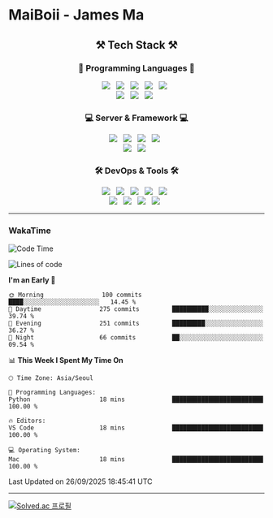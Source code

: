 # MaiBoii - James Ma
<h2 align="center">⚒️ Tech Stack ⚒️</h3>

<h3 id="data" align="center">🧠 Programming Languages 🧠</h3>
<p align="center">
  <img src="https://img.shields.io/badge/-Python-3776AB?style=flat-square&logo=python&logoColor=white" /> &nbsp
  <img src="https://img.shields.io/badge/-Rust-000000?style=flat-square&logo=rust&logoColor=white" /> &nbsp
 <img src="https://img.shields.io/badge/SQL-4053D6?style=flat-square&logo=AmazonDynamoDB&logoColor=white"/></a> &nbsp
  <img src="https://img.shields.io/badge/-HTML-E34F26?style=flat-square&logo=html5&logoColor=white" /> &nbsp
  <img src="https://img.shields.io/badge/-CSS-1572B6?style=flat-square&logo=css" /> &nbsp
    <br>
  <img src="https://img.shields.io/badge/-JavaScript-F7DF1E?style=flat-square&logo=javascript&logoColor=black" /> &nbsp
  <img src="https://img.shields.io/badge/-TypeScript-02569B?style=flat-square&logo=typescript&logoColor=white" /> &nbsp
  <img src="https://img.shields.io/badge/-Bash-4EAA25?style=flat-square&logo=gnubash&logoColor=white" /> &nbsp
</p>

<h3 align="center">💻 Server & Framework 💻</h3>
<p align="center">
  <img src="https://img.shields.io/badge/-Node.js-339933?style=flat-square&logo=node.js&logoColor=white" /> &nbsp
  <img src="https://img.shields.io/badge/-Express-339933?style=flat-square&logo=express&logoColor=white" /> &nbsp
  <img src="https://img.shields.io/badge/-Redis-FF4438?style=flat-square&logo=redis&logoColor=white" /> &nbsp
  <img src="https://img.shields.io/badge/-Svelte-E34F26?style=flat-square&logo=svelte&logoColor=white" /> &nbsp
  <br>
  <img src="https://img.shields.io/badge/-Vue3-4FC08D?style=flat-square&logo=vuedotjs&logoColor=white" /> &nbsp
  <img src="https://img.shields.io/badge/-Flask-000000?style=flat-square&logo=flask&logoColor=white" /> &nbsp
 
</p>

<h3 align="center">🛠️ DevOps & Tools 🛠️</h3>
<p align="center">
  <img src="https://img.shields.io/badge/-Git-F05032?style=flat-square&logo=git&logoColor=white" /> &nbsp
  <img src="https://img.shields.io/badge/-Jenkins-D24939?style=flat-square&logo=jenkins&logoColor=white" /> &nbsp
  <img src="https://img.shields.io/badge/-Docker-2496ED?style=flat-square&logo=docker&logoColor=white" /> &nbsp
  <img src="https://img.shields.io/badge/-Kubernetes-326CE5?style=flat-square&logo=kubernetes&logoColor=white" /> &nbsp
  <img src="https://img.shields.io/badge/-Cloudflare-F38020?style=flat-square&logo=cloudflare&logoColor=white" /> &nbsp
   <br>
  <img src="https://img.shields.io/badge/-Tailscale-242424?style=flat-square&logo=tailscale&logoColor=white" /> &nbsp
  <img src="https://img.shields.io/badge/-Arduino-00878F?style=flat-square&logo=arduino&logoColor=white" /> &nbsp
  <img src="https://img.shields.io/badge/-RaspberryPi-c7053d?style=flat-square&logo=raspberrypi&logoColor=white" /> &nbsp
  <img src="https://img.shields.io/badge/-Unity-232326?style=flat-square&logo=unity&logoColor=white" /> &nbsp
</p>


---
### WakaTime
<!--START_SECTION:waka-->
![Code Time](http://img.shields.io/badge/Code%20Time-1%2C128%20hrs-blue)

![Lines of code](https://img.shields.io/badge/From%20Hello%20World%20I%27ve%20Written-6.0%20million%20lines%20of%20code-blue)

**I'm an Early 🐤** 

```text
🌞 Morning                100 commits         ████░░░░░░░░░░░░░░░░░░░░░   14.45 % 
🌆 Daytime                275 commits         ██████████░░░░░░░░░░░░░░░   39.74 % 
🌃 Evening                251 commits         █████████░░░░░░░░░░░░░░░░   36.27 % 
🌙 Night                  66 commits          ██░░░░░░░░░░░░░░░░░░░░░░░   09.54 % 
```


📊 **This Week I Spent My Time On** 

```text
🕑︎ Time Zone: Asia/Seoul

💬 Programming Languages: 
Python                   18 mins             █████████████████████████   100.00 % 

🔥 Editors: 
VS Code                  18 mins             █████████████████████████   100.00 % 

💻 Operating System: 
Mac                      18 mins             █████████████████████████   100.00 % 
```


 Last Updated on 26/09/2025 18:45:41 UTC
<!--END_SECTION:waka-->
---
[![Solved.ac
프로필](http://mazassumnida.wtf/api/v2/generate_badge?boj=msu2020)](https://solved.ac/msu2020)
